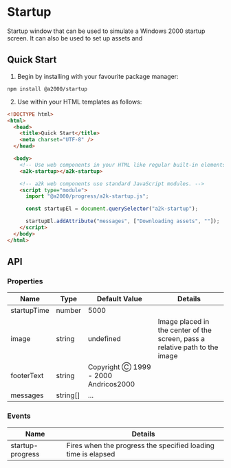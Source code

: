 # Startup

Startup window that can be used to simulate a Windows 2000 startup screen. It can also be used to set up assets and

## Quick Start

1. Begin by installing with your favourite package manager:

`npm install @a2000/startup`

2. Use within your HTML templates as follows:

```html
<!DOCTYPE html>
<html>
  <head>
    <title>Quick Start</title>
    <meta charset="UTF-8" />
  </head>

  <body>
    <!-- Use web components in your HTML like regular built-in elements. -->
    <a2k-startup></a2k-startup>

    <!-- a2k web components use standard JavaScript modules. -->
    <script type="module">
      import "@a2000/progress/a2k-startup.js";

      const startupEl = document.querySelector("a2k-startup");

      startupEl.addAttribute("messages", ["Downloading assets", ""]);
    </script>
  </body>
</html>
```

## API

### Properties

| Name        | Type     | Default Value                        | Details                                                                     |
| ----------- | -------- | ------------------------------------ | --------------------------------------------------------------------------- |
| startupTime | number   | 5000                                 |                                                                             |
| image       | string   | undefined                            | Image placed in the center of the screen, pass a relative path to the image |
| footerText  | string   | Copyright Ⓒ 1999 - 2000 Andricos2000 |                                                                             |
| messages    | string[] | ...                                  |                                                                             |

### Events

| Name             | Details                                                       |
| ---------------- | ------------------------------------------------------------- |
| startup-progress | Fires when the progress the specified loading time is elapsed |
